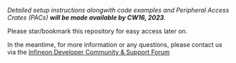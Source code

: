 _Detailed setup instructions alongwith code examples and Peripheral Access Crates (PACs) **will be made available by CW16, 2023**._

Please star/bookmark this repository for easy access later on.

In the meantime, for more information or any questions, please contact us via the [Infineon Developer Community & Support Forum](https://community.infineon.com/)
